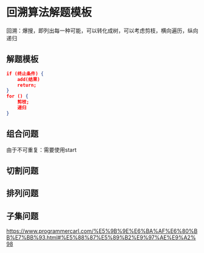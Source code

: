 # 回溯算法解题模板
回溯：爆搜，即列出每一种可能，可以转化成树，可以考虑剪枝，横向遍历，纵向递归
## 解题模板
``` json
if (终止条件) {
    add(结果)
    return;
}
for () {
    剪枝;
    递归
}
```
## 组合问题
由于不可重复：需要使用start
## 切割问题

## 排列问题

## 子集问题
https://www.programmercarl.com/%E5%9B%9E%E6%BA%AF%E6%80%BB%E7%BB%93.html#%E5%88%87%E5%89%B2%E9%97%AE%E9%A2%98